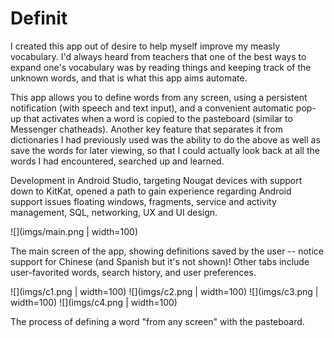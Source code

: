 # Definit

I created this app out of desire to help myself improve my measly vocabulary. I'd always heard from teachers that one of the best ways to expand one's vocabulary was by reading things and keeping track of the unknown words, and that is what this app aims automate.

This app allows you to define words from any screen, using a persistent notification (with speech and text input), and a convenient automatic pop-up that activates when a word is copied to the pasteboard (similar to Messenger chatheads). 
Another key feature that separates it from dictionaries I had previously used was the ability to do the above as well as save the words for later viewing, so that I could actually look back at all the words I had encountered, searched up and learned. 

Development in Android Studio, targeting Nougat devices with support down to KitKat, opened a path to gain experience regarding Android support issues floating windows, fragments, service and activity management, SQL, networking, UX and UI design.

![](imgs/main.png | width=100)

The main screen of the app, showing definitions saved by the user -- notice support for Chinese (and Spanish but it's not shown)!
Other tabs include user-favorited words, search history, and user preferences.

![](imgs/c1.png | width=100)
![](imgs/c2.png | width=100)
![](imgs/c3.png | width=100)
![](imgs/c4.png | width=100)

The process of defining a word "from any screen" with the pasteboard.